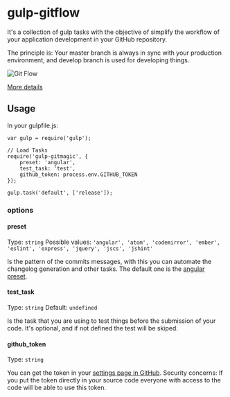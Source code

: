 # gulp-gitflow
It's a collection of gulp tasks with the objective of simplify the workflow of your application development in your GitHub repository.

The principle is: Your master branch is always in sync with your production environment, and develop branch is used for developing things.

![Git Flow](http://nvie.com/img/git-model@2x.png)

[More details](http://nvie.com/posts/a-successful-git-branching-model/)

## Usage
In your gulpfile.js:
```
var gulp = require('gulp');

// Load Tasks
require('gulp-gitmagic', {
    preset: 'angular',
    test_task: 'test',
    github_token: process.env.GITHUB_TOKEN
});

gulp.task('default', ['release']);
```

### options

#### preset
Type: `string` Possible values: `'angular', 'atom', 'codemirror', 'ember', 'eslint', 'express', 'jquery', 'jscs', 'jshint'`

Is the pattern of the commits messages, with this you can automate the changelog generation and other tasks. The default one is the [angular preset](https://github.com/ajoslin/conventional-changelog/blob/master/conventions/angular.md).

#### test_task
Type: `string` Default: `undefined`

Is the task that you are using to test things before the submission of your code. It's optional, and if not defined the test will be skiped.

#### github_token
Type: `string`

You can get the token in your [settings page in GitHub](https://github.com/settings/tokens/). Security concerns: If you put the token directly in your source code everyone with access to the code will be able to use this token.

